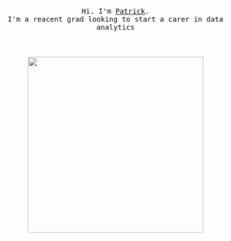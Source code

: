 <p align="center">
  <br>
  <br>
  <br>
  <samp>Hi. I'm <a href="https://www.linkedin.com/in/patrick-mcalinden/" '#00ff00'>Patrick</a>.<br> I'm a reacent grad looking to start a carer in data analytics</samp>
  <br>
  <br>
  <br>
  <br>
  <img src="https://dribbble.com/shots/5080246-Porsche-911-Icon" width="350" />
</p>

